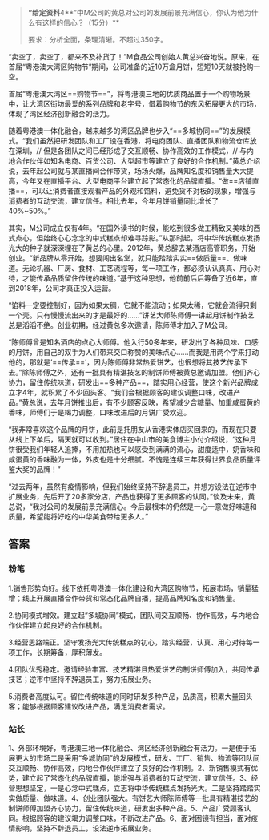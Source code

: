 
> **“给定资料**4**”中M公司的黄总对公司的发展前景充满信心，你认为他为什么有这样的信心？（15分）**
> 
> 要求：分析全面，条理清晰。不超过350字。


“卖空了，卖空了，都来不及补货了！”M食品公司创始人黄总兴奋地说。原来，在首届“粤港澳大湾区购物节”期间，公司准备的近10万盒月饼，短短10天就被抢购一空。

首届“粤港澳大湾区==购物节==”，将粤港澳三地的优质商品置于一个购物场景中，让大湾区街坊最爱的系列品牌和老字号，借着购物节的东风拓展更大的市场，体现了湾区经济创新融合的活力。

随着粤港澳一体化融合，越来越多的湾区品牌也步入“==多城协同==”的发展模式。“我们虽然把研发团队和工厂设在香港，将电商团队、直播团队和物流仓库放在深圳，// 但是各团队之间已经形成了交互顺畅、协作高效的工作模式，// 与内地合作伙伴如知名电商、百货公司、大型超市等建立了良好的合作机制。”黄总介绍说，去年起公司就与某直播间合作带货，场场火爆，品牌知名度和销售量大大提高，今年又在直播平台、大型电商平台建立起了常态化的品牌直播。“做==店铺直播==，可以让消费者直接观看产品的外观和馅料，避免货不对板的现象，增强与消费者的互动交流，建立信任。相比去年，今年月饼销量同比增长了40%~50%。”

其实，M公司成立仅有4年。“在国外读书的时候，能吃到很多做工精致又美味的西式点心，但始终心心念念的中式糕点却难寻踪影。”从那时起，将中华传统糕点发扬光大的种子就深深埋在了黄总的心里。2012年，黄总辞去某酒店高管职务，开始创业。“新品牌从零开始，想要闯出名堂，就只能踏踏实实==做质量==、做味道。无论机器、厂房、食材、工艺流程等，每一项工作，都必须认认真真、用心对待，才能传承品质留住传统的味道。”基于这种思想，他前前后后筹备了近6年，直到2018年，公司才真正投入运营。

“馅料一定要控制好，因为如果太稠，它就不能流动；如果太稀，它就会流得只剩一个壳。只有慢慢流出来的才是最好的……”饼艺大师陈师傅一讲起月饼制作技艺总是滔滔不绝。创业初期，经过黄总多次邀请，陈师傅才加入了M公司。

“陈师傅曾是知名酒店的点心大师傅。他入行50多年来，研发出了各种风味、口感的月饼，用自己的双手为人们带来交口称赞的美味点心……而我是用两个字来打动他的，那就是‘==传承==’，因为陈师傅非常热爱饼艺，也很想将其技艺传承下去。”除陈师傅之外，还有一批具有精湛技艺的制饼师傅被黄总邀请加盟。他们齐心协力，留住传统味道，研发出==多种产品==，踏实用心经营，使这个新兴品牌成立才4年，就积累了不少回头客。“我们会根据顾客的建议调整口味，改进产品。”黄总说，去年月饼推出后，有不少顾客反映，希望减少含糖量、加重咸蛋黄的香味，师傅们于是竭力调整，口味改进后的月饼广受欢迎。

“我非常喜欢这个品牌的月饼，此前是托朋友从香港实体店买回来的，而现在只要从线上下单后，隔天就可以收到。”居住在中山市的美食博主小付介绍说，“这种月饼很受我们年轻人追捧，不用加热也可以感受到满满的流心，甜度适中，奶香味和咸蛋黄的香味融为一体，外皮也是十分细腻。不愧是连续三年获得世界食品质量评鉴大奖的品牌！”

“过去两年，虽然有疫情影响，但我们始终坚持不辞退员工，并想方设法在逆市中扩展业务，先后开了20多家分店，产品也获得了更多顾客的认同。”谈及未来，黄总说，“我对公司的发展前景充满信心。今后最根本的仍然是一心一意做好味道和质量，希望能将好吃的中华美食带给更多人。”


## 答案

### 粉笔 

1.销售形势向好。线下依托粤港澳一体化建设和大湾区购物节，拓展市场，销量猛增；线上开展直播合作带货和常态化品牌自播，提高品牌知名度和销售量。

2.协同模式增效。建立起“多城协同”模式，团队间交互顺畅、协作高效，与内地合作伙伴建立起良好的合作机制。

3.经营思路端正。坚守发扬光大传统糕点的初心，踏实经营，认真、用心对待每一项工作，长期筹备，厚积薄发。

4.团队优秀稳定。邀请经验丰富、技艺精湛且热爱饼艺的制饼师傅加入，共同传承技艺；逆市中坚持不辞退员工，努力拓展业务。

5.消费者高度认可。留住传统味道的同时研发多种产品，品质高，积累大量回头客；能够根据顾客建议改进产品，满足消费者需求。


### 站长

1、外部环境好，粤港澳三地一体化融合、湾区经济创新融合有活力。一是便于拓展更大的市场二是采用“多城协同”的发展模式，研发、工厂、销售、物流等团队间交互顺畅、协作高效，内地合作伙伴建立了良好的合作机制。2、新销售模式有优势，建立起了常态化的品牌直播，能增强与消费者的互动交流，建立信任。3、经营思想坚定，一是心念中式糕点，立志将中华传统糕点发扬光大。二是坚持踏踏实实做质量、做味道。4、创业团队强大。有饼艺大师陈师傅等一批具有精湛技艺的制饼师傅加盟齐心协力，留住传统味道，研发出多种产品。5、产品广受顾客认同。根据顾客的建议竭力调整口味，不断改进产品。6、面对困镜有担当，面对疫情影响，坚持不辞退员工，设法逆市拓展业务。